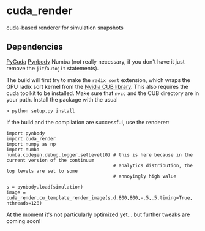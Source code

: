 cuda_render
===========

cuda-based renderer for simulation snapshots

Dependencies
------------

[PyCuda](http://mathema.tician.de/software/pycuda/)
[Pynbody](http://pynbody.github.io) 
Numba (not really necessary, if you don't have it just remove the `jit`/`autojit` statements).

The build will first try to make the `radix_sort` extension, which wraps the GPU radix sort kernel from the [Nvidia CUB library](http://nvlabs.github.io/cub/). This also requires the cuda toolkit to be installed. Make sure that `nvcc` and the CUB directory are in your path. Install the package with the usual

```
> python setup.py install
```


If the build and the compilation are successful, use the renderer: 

```
import pynbody
import cuda_render
import numpy as np
import numba
numba.codegen.debug.logger.setLevel(0) # this is here because in the current version of the continuum
                                       # analytics distribution, the log levels are set to some 
                                       # annoyingly high value

s = pynbody.load(simulation)
image = cuda_render.cu_template_render_image(s.d,800,800,-.5,.5,timing=True, nthreads=128)
```

At the moment it's not particularly optimized yet... but further tweaks are coming soon!
